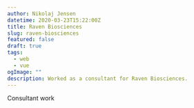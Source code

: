 ```yaml
---
author: Nikolaj Jensen
datetime: 2020-03-23T15:22:00Z
title: Raven Biosciences
slug: raven-biosciences
featured: false
draft: true
tags:
  - web
  - vue
ogImage: ""
description: Worked as a consultant for Raven Biosciences.
---
```


Consultant work
